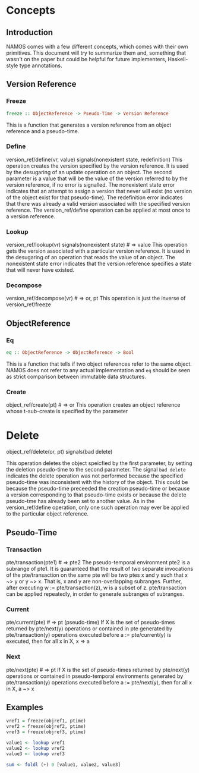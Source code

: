 # Concepts

## Introduction

NAMOS comes with a few different concepts, which comes with their own primitives.
This document will try to summarize them and, something that wasn't on the paper
but could be helpful for future implementers, Haskell-style type annotations.

## Version Reference

### Freeze

```haskell
freeze :: ObjectReference -> Pseudo-Time -> Version Reference
```

This is a function that generates a version reference from an object reference and a pseudo-time.


### Define

version_ref/define(vr, value) 
signals(nonexistent state, redefinition)
This operation creates the version specified by the version reference. It is used by the desugaring of an update operation on an object. The second parameter is a value that will be the value of the version referred to by the version reference, if no error is signalled. The nonexistent state error indicates that an attempt to assign a version that never will exist (no version of the object exist for that pseudo-time). The redefinition error indicates that there was already a valid version associated with the specified version reference. The version_ref/define operation can be applied at most once to a version reference.

### Lookup

version_ref/lookup(vr) 
signals(nonexistent state) # => value
This operation gets the version associated with a particular version reference. It is used in the desugaring of an operation that reads the value of an object. The nonexistent state error indicates that the version reference specifies a state that will never have existed.


### Decompose

version_ref/decompose(vr) # => or, pt
This operation is just the inverse of version_ref/freeze



## ObjectReference

### Eq

```haskell
eq :: ObjectReference -> ObjectReference -> Bool
```

This is a function that tells if two object references refer to the same object.  NAMOS does not refer
to any actual implementation and `eq` should be seen as strict comparison between immutable data structures.


### Create

object_ref/create(pt) # => or
This operation creates an object reference whose t-sub-create is specified by the parameter


# Delete

object_ref/delete(or, pt) 
signals(bad delete)

This operation deletes the object speicfied by the first parameter, by setting the deletion pseudo-time to
the second parameter.  The signal `bad delete` indicates the delete operation was not performed because the
specified pseudo-time was inconsistent with the history of the object.  This could be because the pseudo-time
preceeded the creation pseudo-time or because a version corresponding to that pseudo-time exists or because
the delete pseudo-tme has already been set to another value.  As in the version_ref/define operation, only one
such operation may ever be applied to the particular object reference.


## Pseudo-Time

### Transaction

pte/transaction(pte1) # => pte2
The pseudo-temporal environment pte2 is a subrange of pte1.  It is guaranteed that the result of two separate
invocations of the pte/transaction on the same pte will be two ptes x and y such that x ~> y or y ~> x. 
That is, x and y are non-overlapping subranges.  Further, after executing w := pte/transaction(z), w is a subset
of z.  pte/transaction can be applied repeatedly, in order to generate subranges of subranges.


### Current

pte/current(pte) # => pt (pseudo-time)
If X is the set of pseudo-times returned by pte/next(y) operations or contained in pte generated by
pte/transaction(y) operations executed before a := pte/current(y) is executed, then for all x in X, x => a


### Next

pte/next(pte) # => pt
If X is the set of pseudo-times returned by pte/next(y) operations or contained in pseudo-temporal environments
generated by pte/transaction(y) operations executed before a := pte/next(y), then for all x in X, a ~> x



## Examples

```haskell
vref1 = freeze(objref1, ptime)
vref2 = freeze(objref2, ptime)
vref3 = freeze(objref3, ptime)

value1 <- lookup vref1
value2 <- lookup vref2
value3 <- lookup vref3

sum <- foldl (+) 0 [value1, value2, value3]
```
